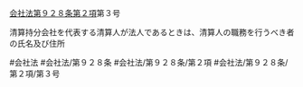 [会社法第９２８条第２項](会社法＿＿＿＿第９２８条第２項)第３号

清算持分会社を代表する清算人が法人であるときは、清算人の職務を行うべき者の氏名及び住所


#会社法
#会社法/第９２８条
#会社法/第９２８条/第２項
#会社法/第９２８条/第２項/第３号
